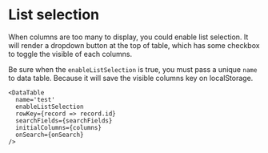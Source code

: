 # List selection

When columns are too many to display, you could enable list selection. It will render a dropdown button at the top of table, which has some checkbox to toggle the visible of each columns.

Be sure when the `enableListSelection` is true, you must pass a unique `name` to data table. Because it will save the visible columns key on localStorage.

```tsx
<DataTable
  name='test'
  enableListSelection
  rowKey={record => record.id}
  searchFields={searchFields}
  initialColumns={columns}
  onSearch={onSearch}
/>
```